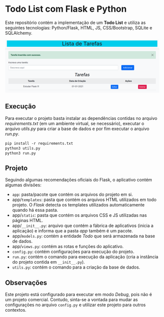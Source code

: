 # Todo List com Flask e Python

Este repositório contém a implementação de um **Todo List** 
e utiliza as seguintes tecnologias: Python/Flask, HTML, JS,
CSS/Bootstrap, SQLite e SQLAlchemy.

![](img-projeto.png)

## Execução
Para executar o projeto basta instalar as dependências contidas
no arquivo *requirements.txt* (em um ambiente virtual, se necessário),
executar o arquivo *utils.py* para criar a base de dados e
por fim executar o arquivo *run.py*.

```python3
pip install -r requirements.txt
python3 utils.py
python3 run.py
```

## Projeto
Seguindo algumas recomendações oficiais do Flask, o aplicativo
contém algumas divisões:
- `app`: pasta/pacote que contém os arquivos do projeto em si.
- app/`templates`: pasta que contém os arquivos HTML utilizados em todo projeto.
  O *Flask* detecta os templates utilizados automaticamente quando há essa pasta.
- app/`static`: pasta que contém os arquivos CSS e JS utilizadas nas páginas HTML.
- app/`__init__.py`: arquivo que contém a fábrica de aplicativos (inicia a aplicação) e 
  informa que a pasta *app* também é um pacote. 
- app/`models.py`: contém a entidade *Todo* que será armazenada na base de dados.
- app/`views.py`: contém as rotas e funções do aplicativo.
- `config.py`: contém configurações para execução do projeto.
- `run.py`: contém o comando para execução da aplicação (cria a instância do projeto contida em `__init__.py`).
- `utils.py`: contém o comando para a criação da base de dados.

## Observações
Este projeto está configurado para executar em modo *Debug*, 
pois não é um projeto comercial. Contudo, sinta-se a vontada
para mudar as configurações no arquivo `config.py` e utilizar 
este projeto para outros contextos.
